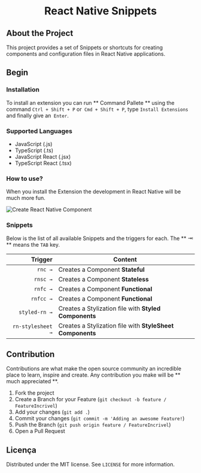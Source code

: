 <!--
*** Obrigado por estar vendo o nosso README. Se você tiver alguma sugestão
*** que possa melhorá-lo ainda mais dê um fork no repositório e crie uma Pull
*** Request ou abra uma Issue com a tag "sugestão".
*** Obrigado novamente! Agora vamos rodar esse projeto incrível :D
-->

  <h1 align="center">React Native Snippets</h1>
</p>

## About the Project

This project provides a set of Snippets or shortcuts for creating components and configuration files in React Native applications.

## Begin

### Installation

To install an extension you can run ** Command Pallete ** using the command `Ctrl + Shift + P` or` Cmd + Shift + P`, type `Install Extensions` and finally give an` Enter`.

### Supported Languages

- JavaScript (.js)
- TypeScript (.ts)
- JavaScript React (.jsx)
- TypeScript React (.tsx)

### How to use?

When you install the Extension the development in React Native will be much more fun.

![Create React Native Component](https://raw.githubusercontent.com/Rocketseat/rocketseat-vscode-react-native-snippets/master/images/component.gif)

### Snippets

Below is the list of all available Snippets and the triggers for each. The ** ⇥ ** means the `TAB` key.

|                 Trigger | Content                                                                      |
| ----------------------: | -----------------------------------------------------------------------------|
|                 `rnc →` | Creates a Component **Stateful**                                             |
|                `rnsc →` | Creates a Component **Stateless**                                            |
|                `rnfc →` | Creates a Component **Functional**                                           |
|                `rnfcc →`| Creates a Component **Functional**                                           |
|           `styled-rn →` | Creates a Stylization file with **Styled Components**                        |
|           `rn-stylesheet →` | Creates a Stylization file with **StyleSheet Components**                |

<!-- CONTRIBUTING -->

## Contribution

Contributions are what make the open source community an incredible place to learn, inspire and create. Any contribution you make will be ** much appreciated **.

1. Fork the project
2. Create a Branch for your Feature (`git checkout -b feature / FeatureIncrivel`)
3. Add your changes (`git add .`)
4. Commit your changes (`git commit -m 'Adding an awesome Feature!`)
5. Push the Branch (`git push origin feature / FeatureIncrivel`)
6. Open a Pull Request

<!-- LICENSE -->

## Licença

Distributed under the MIT license. See `LICENSE` for more information.
